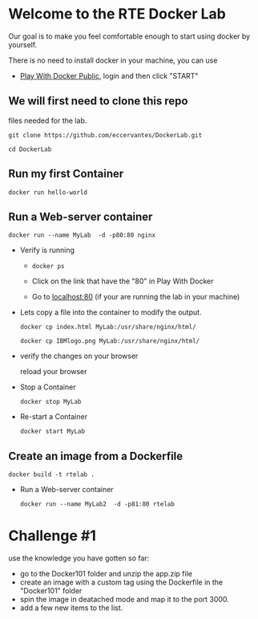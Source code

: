# Welcome to the RTE Docker Lab
Our goal is to make you feel comfortable enough to start using docker by yourself.

There is no need to install docker in your machine, you can use 

- [Play With Docker Public](https://labs.play-with-docker.com/), login and then click "START"


## We will first need to clone this repo
files needed for the lab. 

`git clone https://github.com/eccervantes/DockerLab.git`

`cd DockerLab`

## Run my first Container
`docker run hello-world`

## Run a Web-server container 
`docker run --name MyLab  -d -p80:80 nginx`

* Verify is running 

     - `docker ps`
     
     - Click on the link that have the "80" in Play With Docker
     
     - Go to [localhost:80](http://localhost:80) (if your are running the lab in your machine)
     
* Lets copy a file into the container to modify the output.

     `docker cp index.html MyLab:/usr/share/nginx/html/`
     
     `docker cp IBMlogo.png MyLab:/usr/share/nginx/html/`
     
* verify the changes on your browser

     reload your browser
     
* Stop a Container

     `docker stop MyLab`
     
* Re-start a Container

     `docker start MyLab`
     
## Create an image from a Dockerfile
`docker build -t rtelab .`

* Run a Web-server container 

     `docker run --name MyLab2  -d -p81:80 rtelab`

#  Challenge #1

use the knowledge you have gotten so far:

* go to the Docker101 folder and unzip the app.zip file
* create an image with a custom tag using the Dockerfile in the "Docker101" folder
* spin the image in deatached mode and map it to the port 3000. 
* add a few new items to the list.

